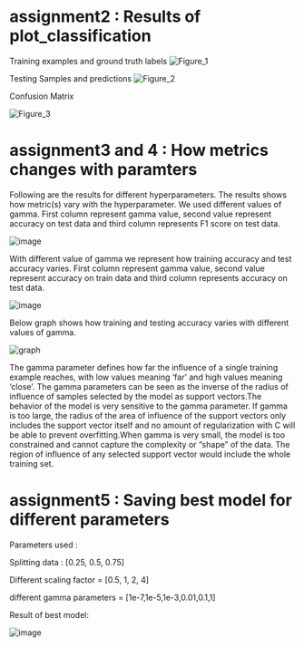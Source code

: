 # assignment2 : Results of plot_classification

Training examples and ground truth labels
![Figure_1](https://user-images.githubusercontent.com/37702725/132055125-c855713e-6821-4da2-b0f0-205807f3a572.png)

Testing Samples and predictions
![Figure_2](https://user-images.githubusercontent.com/37702725/132055215-43d12a0c-cf20-4076-910c-3e350acd7cab.png)

Confusion Matrix


![Figure_3](https://user-images.githubusercontent.com/37702725/132055247-a81013d0-8dc4-44f8-8ef2-0189f846ba57.png)

# assignment3 and 4 : How metrics changes with paramters

Following are the results for different hyperparameters. The results shows how metric(s) vary with the hyperparameter. We used different values of gamma. First column represent gamma value, second value represent accuracy on test data and third column represents F1 score on test data.


![image](https://user-images.githubusercontent.com/37702725/132888764-fdca50b0-d305-4014-bf09-e501da1af724.png)

With different value of gamma we represent how training accuracy and test accuracy varies.  First column represent gamma value, second value represent accuracy on train data and third column represents accuracy on test data.


![image](https://user-images.githubusercontent.com/37702725/132897448-5f3ac184-f59b-4ea5-bcdc-88d6b3cea899.png)

Below graph shows how training and testing accuracy varies with different values of gamma.


![graph](https://user-images.githubusercontent.com/37702725/132897684-6aa155e4-9e5e-4ff1-8511-b4b4f2d9ed7d.png)

The gamma parameter defines how far the influence of a single training example reaches, with low values meaning ‘far’ and high values meaning ‘close’. The gamma parameters can be seen as the inverse of the radius of influence of samples selected by the model as support vectors.The behavior of the model is very sensitive to the gamma parameter. If gamma is too large, the radius of the area of influence of the support vectors only includes the support vector itself and no amount of regularization with C will be able to prevent overfitting.When gamma is very small, the model is too constrained and cannot capture the complexity or “shape” of the data. The region of influence of any selected support vector would include the whole training set.

# assignment5 : Saving best model for different parameters

Parameters used :

Splitting data :  [0.25, 0.5, 0.75]

Different scaling factor = [0.5, 1, 2, 4]

different gamma parameters = [1e-7,1e-5,1e-3,0.01,0.1,1]

Result of best model:

![image](https://user-images.githubusercontent.com/37702725/134501270-1118d6ee-18ad-45bb-a444-cff9b43a25d8.png)

